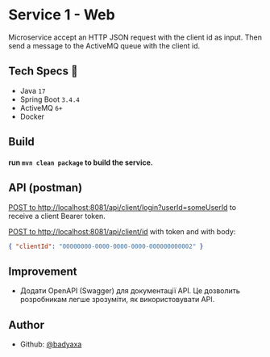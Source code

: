 # Service 1 - Web
Microservice accept an HTTP JSON request with the client id as input.
Then send a message to the ActiveMQ queue with the client id.

## Tech Specs 🔖

- Java `17`
- Spring Boot `3.4.4`
- ActiveMQ `6+`
- Docker

## Build
#### run ```mvn clean package``` to build the service.

## API (postman)
[POST to http://localhost:8081/api/client/login?userId=someUserId](http://localhost:8081/api/client/login?userId=someUserId)
to receive a client Bearer token.

[POST to http://localhost:8081/api/client/id](http://localhost:8081/api/client/id)
with token and with body:
```json
{ "clientId": "00000000-0000-0000-0000-000000000002" }
```
## Improvement
- Додати OpenAPI (Swagger) для документації API. Це дозволить розробникам легше зрозуміти, як використовувати API.

## Author
- Github: [@badyaxa](https://github.com/badyaxa/SpringBoot-JPA-SQLite-ActiveMQ6-DockerCompose)
